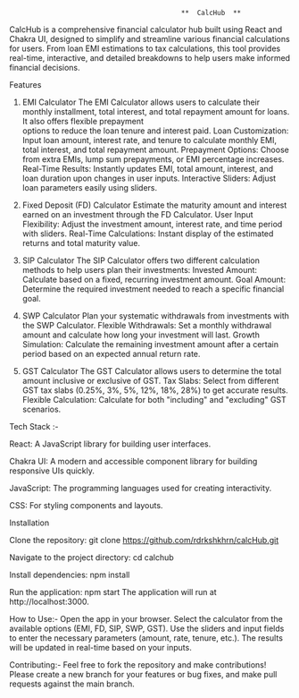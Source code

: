                                                **  CalcHub  **
CalcHub is a comprehensive financial calculator hub built using React and Chakra UI, designed to simplify and streamline various financial calculations for users. From loan EMI estimations to tax calculations, this tool provides real-time, interactive, and detailed breakdowns to help users make informed financial decisions.

Features
1. EMI Calculator
     The EMI Calculator allows users to calculate their monthly installment, total interest, and total repayment amount for loans. It also offers flexible prepayment   
     options to reduce the loan tenure and interest paid.
    Loan Customization: Input loan amount, interest rate, and tenure to calculate monthly EMI, total interest, and total repayment amount.
    Prepayment Options: Choose from extra EMIs, lump sum prepayments, or EMI percentage increases.
   Real-Time Results: Instantly updates EMI, total amount, interest, and loan duration upon changes in user inputs.
   Interactive Sliders: Adjust loan parameters easily using sliders.
2. Fixed Deposit (FD) Calculator
    Estimate the maturity amount and interest earned on an investment through the FD Calculator.
    User Input Flexibility: Adjust the investment amount, interest rate, and time period with sliders.
    Real-Time Calculations: Instant display of the estimated returns and total maturity value. 

3. SIP Calculator
  The SIP Calculator offers two different calculation methods to help users plan their investments:
  Invested Amount: Calculate based on a fixed, recurring investment amount.
  Goal Amount: Determine the required investment needed to reach a specific financial goal.

5. SWP Calculator
   Plan your systematic withdrawals from investments with the SWP Calculator.
   Flexible Withdrawals: Set a monthly withdrawal amount and calculate how long your investment will last.
   Growth Simulation: Calculate the remaining investment amount after a certain period based on an expected annual return rate.
6. GST Calculator
   The GST Calculator allows users to determine the total amount inclusive or exclusive of GST.
   Tax Slabs: Select from different GST tax slabs (0.25%, 3%, 5%, 12%, 18%, 28%) to get accurate results.
   Flexible Calculation: Calculate for both "including" and "excluding" GST scenarios.

Tech Stack :-

React: A JavaScript library for building user interfaces.

Chakra UI: A modern and accessible component library for building responsive UIs quickly.

JavaScript: The programming languages used for creating interactivity.

CSS: For styling components and layouts.


Installation

Clone the repository:
 git clone https://github.com/rdrkshkhrn/calcHub.git

Navigate to the project directory:
cd calchub

Install dependencies:
npm install

Run the application:
npm start
The application will run at http://localhost:3000.

How to Use:-
Open the app in your browser.
Select the calculator from the available options (EMI, FD, SIP, SWP, GST).
Use the sliders and input fields to enter the necessary parameters (amount, rate, tenure, etc.).
The results will be updated in real-time based on your inputs.


Contributing:-
Feel free to fork the repository and make contributions! Please create a new branch for your features or bug fixes, and make pull requests against the main branch.
